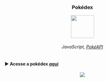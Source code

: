<h3 align="center"> Pokédex </h3>

<div align="center">
  

  <img width="75px" height="75px" src="https://github.com/lucas-adm/dio-challenge-javascript-pokedex/assets/118030896/45aee040-dab1-4388-9445-ee51d568dfe7">

  ###### JavaScript, [PokéAPI](https://pokeapi.co)
  
</div>

#

#### ▶ Acesse a pokédex <a href="https://lucas-adm.github.io/dio-challenge-javascript-pokedex/">*aqui*</a>

<div align="center">
  <img src="https://i.imgur.com/gNOiQag.png">
</div>

